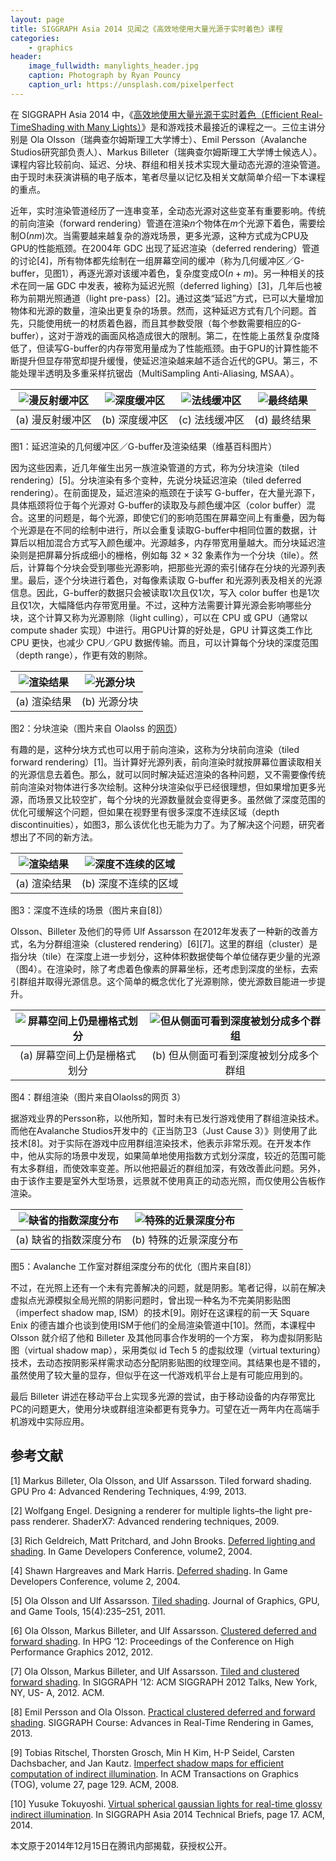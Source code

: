 ```yaml
---
layout: page
title: SIGGRAPH Asia 2014 见闻之《高效地使用大量光源于实时着色》课程
categories:
    - graphics
header:
    image_fullwidth: manylights_header.jpg
    caption: Photograph by Ryan Pouncy
    caption_url: https://unsplash.com/pixelperfect
---
```


在 SIGGRAPH Asia 2014 中，《[高效地使用大量光源于实时着色（Efficient Real-TimeShading with Many Lights）](https://newq.net/publications/more/sa2014-many-lights-course)》是和游戏技术最接近的课程之一。三位主讲分别是 Ola Olsson（瑞典查尔姆斯理工大学博士）、Emil Persson（Avalanche Studios研究部负责人）、Markus Billeter（瑞典查尔姆斯理工大学博士候选人）。课程内容比较前向、延迟、分块、群组和相关技术实现大量动态光源的渲染管道。由于现时未获演讲稿的电子版本，笔者尽量以记忆及相关文献简单介绍一下本课程的重点。

近年，实时渲染管道经历了一连串变革，全动态光源对这些变革有重要影响。传统的前向渲染（forward rendering）管道在渲染$n$个物体在$m$个光源下着色，需要绘制$\mathrm{O}(nm)$次。当需要越来越复杂的游戏场景，更多光源，这种方式成为CPU及GPU的性能瓶颈。在2004年 GDC 出现了延迟渲染（deferred rendering）管道的讨论[4]，所有物体都先绘制在一组屏幕空间的缓冲（称为几何缓冲区／G-buffer，见图1），再逐光源对该缓冲着色，复杂度变成$\mathrm{O}(n + m)$。另一种相关的技术在同一届 GDC 中发表，被称为延迟光照（deferred lighing）[3]，几年后也被称为前期光照通道（light pre-pass）[2]。通过这类“延迟”方式，已可以大量增加物体和光源的数量，渲染出更复杂的场景。然而，这种延迟方式有几个问题。首先，只能使用统一的材质着色器，而且其参数受限（每个参数需要相应的G-buffer），这对于游戏的画面风格造成很大的限制。第二，在性能上虽然复杂度降低了，但读写G-buffer的内存带宽用量成为了性能瓶颈。由于GPU的计算性能不断提升但显存带宽却提升缓慢，使延迟渲染越来越不适合近代的GPU。第三，不能处理半透明及多重采样抗锯齿（MultiSampling Anti-Aliasing, MSAA）。

| ![漫反射缓冲区](/images/manylights_deferred_rendering_pass_col.jpg) | ![深度缓冲区](/images/manylights_deferred_rendering_pass_dep.jpg) | ![法线缓冲区](/images/manylights_deferred_rendering_pass_nor.jpg) | ![最终结果](/images/manylights_deferred_rendering_pass_res.jpg) |
|:---:|:---:|:---:|:---:|
| (a) 漫反射缓冲区 | (b) 深度缓冲区 | (c) 法线缓冲区 | (d) 最终结果 |

图1：延迟渲染的几何缓冲区／G-buffer及渲染结果（维基百科图片）

因为这些因素，近几年催生出另一族渲染管道的方式，称为分块渲染（tiled rendering）[5]。分块渲染有多个变种，先说分块延迟渲染（tiled deferred rendering）。在前面提及，延迟渲染的瓶颈在于读写 G-buffer，在大量光源下，具体瓶颈将位于每个光源对 G-buffer的读取及与颜色缓冲区（color buffer）混合。这里的问题是，每个光源，即使它们的影响范围在屏幕空间上有重疉，因为每个光源是在不同的绘制中进行，所以会重复读取G-buffer中相同位置的数据，计算后以相加混合方式写入颜色缓冲。光源越多，内存带宽用量越大。而分块延迟渲染则是把屏幕分拆成细小的栅格，例如每 32 × 32 象素作为一个分块（tile）。然后，计算每个分块会受到哪些光源影响，把那些光源的索引储存在分块的光源列表里。最后，逐个分块进行着色，对每像素读取 G-buffer 和光源列表及相关的光源信息。因此，G-buffer的数据只会被读取1次且仅1次，写入 color buffer 也是1次且仅1次，大幅降低内存带宽用量。不过，这种方法需要计算光源会影响哪些分块，这个计算又称为光源剔除（light culling），可以在 CPU 或 GPU（通常以 compute shader 实现）中进行。用GPU计算的好处是，GPU 计算这类工作比 CPU 更快，也减少 CPU／GPU 数据传输。而且，可以计算每个分块的深度范围（depth range），作更有效的剔除。

| ![渲染结果](/images/manylights_tiled_shading_shot.jpg) | ![光源分块](/images/manylights_tiled_shading_grid.jpg) |
|:---:|:---:|
| (a) 渲染结果 | (b) 光源分块 |

图2：分块渲染（图片来自 Olaolss 的[网页](http://www.cse.chalmers.se/~olaolss/main_frame.php?contents=publication&id=tiled_shading)）

有趣的是，这种分块方式也可以用于前向渲染，这称为分块前向渲染（tiled forward rendering）[1]。当计算好光源列表，前向渲染时就按屏幕位置读取相关的光源信息去着色。那么，就可以同时解决延迟渲染的各种问题，又不需要像传统前向渲染对物体进行多次绘制。这种分块渲染似乎已经很理想，但如果增加更多光源，而场景又比较空扩，每个分块的光源数量就会变得更多。虽然做了深度范围的优化可缓解这个问题，但如果在视野里有很多深度不连续区域（depth discontinuities），如图3，那么该优化也无能为力了。为了解决这个问题，研究者想出了不同的新方法。

|![渲染结果](/images/manylights_depthdiscon1.jpg) | ![深度不连续的区域](/images/manylights_depthdiscon2.jpg) |
|:---:|:---:|
| (a) 渲染结果 | (b) 深度不连续的区域 |

图3：深度不连续的场景（图片来自[8]）

Olsson、Billeter 及他们的导师 Ulf Assarsson 在2012年发表了一种新的改善方式，名为分群组渲染（clustered rendering）[6][7]。这里的群组（cluster）是指分块（tile）在深度上进一步划分，这种体积数据使每个单位储存更少量的光源（图4）。在渲染时，除了考虑着色像素的屏幕坐标，还考虑到深度的坐标，去索引群组并取得光源信息。这个简单的概念优化了光源剔除，使光源数目能进一步提升。

| ![屏幕空间上仍是栅格式划分](/images/manylights_clusters0.jpg) | ![但从侧面可看到深度被划分成多个群组](/images/manylights_clusters1.jpg) |
|:---:|:---:|
| (a) 屏幕空间上仍是栅格式划分 | (b) 但从侧面可看到深度被划分成多个群组 |

图4：群组渲染（图片来自Olaolss的网页 3）

据游戏业界的Persson称，以他所知，暂时未有已发行游戏使用了群组渲染技术。而他在Avalanche Studios开发中的《正当防卫3（Just Cause 3）》则使用了此技术[8]。对于实际在游戏中应用群组渲染技术，他表示非常乐观。在开发本作中，他从实际的场景中发现，如果简单地使用指数方式划分深度，较近的范围可能有太多群组，而使效率变差。所以他把最近的群组加深，有效改善此问题。另外，由于该作主要是室外大型场景，远景就不使用真正的动态光照，而仅使用公告板作渲染。

| ![缺省的指数深度分布](/images/manylights_justcluster1.png) | ![特殊的近景深度分布](/images/manylights_justcluster2.png) |
|:---:|:---:|
| (a) 缺省的指数深度分布 | (b) 特殊的近景深度分布 |

图5：Avalanche 工作室对群组深度分布的优化（图片来自[8]）

不过，在光照上还有一个未有完善解决的问题，就是阴影。笔者记得，以前在解决虚拟点光源模拟全局光照的阴影问题时，曾出现一种名为不完美阴影贴图（imperfect shadow map, ISM）的技术[9]。刚好在这课程的前一天 Square Enix 的德吉雄介也谈到使用ISM于他们的全局渲染管道中[10]。然而，本课程中 Olsson 就介绍了他和 Billeter 及其他同事合作发明的一个方案，
称为虚拟阴影贴图（virtual shadow map），采用类似 id Tech 5 的虚拟纹理（virtual texturing）技术，去动态按阴影采样需求动态分配阴影贴图的纹理空间。其结果也是不错的，虽然使用了较大量的显存，但似乎在这一代游戏机平台上是有可能应用到的。

最后 Billeter 讲述在移动平台上实现多光源的尝试，由于移动设备的内存带宽比PC的问题更大，使用分块或群组渲染都更有竞争力。可望在近一两年内在高端手机游戏中实际应用。

## 参考文献

[1] Markus Billeter, Ola Olsson, and Ulf Assarsson. Tiled forward shading. GPU Pro 4: Advanced Rendering Techniques, 4:99, 2013.

[2] Wolfgang Engel. Designing a renderer for multiple lights–the light pre-pass renderer. ShaderX7: Advanced rendering techniques, 2009.

[3] Rich Geldreich, Matt Pritchard, and John Brooks. [Deferred lighting and shading](http://www.tenacioussoftware.com/gdc_2004_deferred_shading.ppt). In Game Developers Conference, volume2, 2004. 

[4] Shawn Hargreaves and Mark Harris. [Deferred shading](http://www.shawnhargreaves.com/DeferredShading.pdf). In Game Developers Conference, volume 2, 2004. 

[5] Ola Olsson and Ulf Assarsson. [Tiled shading](http://www.cse.chalmers.se/~olaolss/get_file.php?filename=papers/Improved%20Ray%20Hierarchy%20Alias%20Free%20Shadows.pdf). Journal of Graphics, GPU, and Game Tools, 15(4):235–251, 2011. 

[6] Ola Olsson, Markus Billeter, and Ulf Assarsson. [Clustered deferred and forward shading](http://www.cse.chalmers.se/~olaolss/get_file.php?filename=papers/clustered_shading_preprint.pdf). In HPG ’12: Proceedings of the Conference on High Performance Graphics 2012, 2012.

[7] Ola Olsson, Markus Billeter, and Ulf Assarsson. [Tiled and clustered forward shading](http://www.cse.chalmers.se/~olaolss/get_file.php?filename=papers/tiled_shading_siggraph_2012.pdf). In SIGGRAPH ’12: ACM SIGGRAPH 2012 Talks, New York, NY, US-
A, 2012. ACM.

[8] Emil Persson and Ola Olsson. [Practical clustered deferred and forward shading](http://www.cse.chalmers.se/~olaolss/get_file.php?filename=papers/siggraph_2013.pdf). SIGGRAPH Course: Advances in Real-Time Rendering in Games, 2013. 

[9] Tobias Ritschel, Thorsten Grosch, Min H Kim, H-P Seidel, Carsten Dachsbacher, and Jan Kautz. [Imperfect shadow maps for efficient computation of indirect illumination](http://people.mpi-inf.mpg.de/~ritschel/Papers/ISM.pdf). In ACM Transactions on Graphics (TOG), volume 27, page 129. ACM, 2008. 

[10] Yusuke Tokuyoshi. [Virtual spherical gaussian lights for real-time glossy indirect illumination](http://www.jp.square-enix.com/info/library/pdf/Virtual%20Spherical%20Gaussian%20Lights%20for%20Real-Time%20Glossy%20Indirect%20Illumination.pdf). In SIGGRAPH Asia 2014 Technical Briefs, page 17. ACM, 2014. 

本文原于2014年12月15日在腾讯内部揭载，获授权公开。
